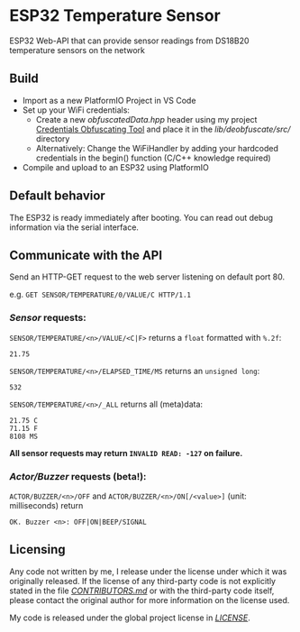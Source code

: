 # ESP32 Temperature Sensor
ESP32 Web-API that can provide sensor readings from DS18B20 temperature sensors on the network

## Build

- Import as a new PlatformIO Project in VS Code
- Set up your WiFi credentials:
  - Create a new *obfuscatedData.hpp* header using my project [Credentials Obfuscating Tool](https://github.com/execvpe/credentials-obfuscating-tool) and place it in the *lib/deobfuscate/src/* directory
  - Alternatively: Change the WiFiHandler by adding your hardcoded credentials in the begin() function (C/C++ knowledge required)
- Compile and upload to an ESP32 using PlatformIO

## Default behavior

The ESP32 is ready immediately after booting. You can read out debug information via the serial interface.

## Communicate with the API

Send an HTTP-GET request to the web server listening on default port 80.

e.g. ```GET SENSOR/TEMPERATURE/0/VALUE/C HTTP/1.1```

### *Sensor* requests:

```SENSOR/TEMPERATURE/<n>/VALUE/<C|F>``` returns a ```float``` formatted with ```%.2f```:
```
21.75
```

```SENSOR/TEMPERATURE/<n>/ELAPSED_TIME/MS``` returns an ```unsigned long```:
```
532
```

```SENSOR/TEMPERATURE/<n>/_ALL``` returns all (meta)data:
```
21.75 C
71.15 F
8108 MS
```

**All sensor requests may return ```INVALID READ: -127``` on failure.**

### *Actor/Buzzer* requests (beta!):

```ACTOR/BUZZER/<n>/OFF``` and ```ACTOR/BUZZER/<n>/ON[/<value>]``` (unit: milliseconds) return
```
OK. Buzzer <n>: OFF|ON|BEEP/SIGNAL
```

## Licensing

Any code not written by me, I release under the license under which it was originally released. If the license of any third-party code is not explicitly stated in the file *[CONTRIBUTORS.md](CONTRIBUTORS.md)* or with the third-party code itself, please contact the original author for more information on the license used.

My code is released under the global project license in *[LICENSE](LICENSE)*.
